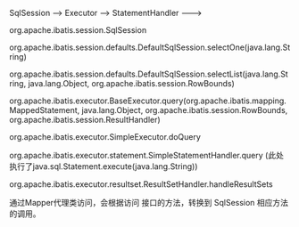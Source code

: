 

SqlSession -->  Executor -->  StatementHandler --->  



org.apache.ibatis.session.SqlSession


org.apache.ibatis.session.defaults.DefaultSqlSession.selectOne(java.lang.String)


org.apache.ibatis.session.defaults.DefaultSqlSession.selectList(java.lang.String, java.lang.Object, org.apache.ibatis.session.RowBounds)


org.apache.ibatis.executor.BaseExecutor.query(org.apache.ibatis.mapping.MappedStatement, java.lang.Object, org.apache.ibatis.session.RowBounds, org.apache.ibatis.session.ResultHandler)


org.apache.ibatis.executor.SimpleExecutor.doQuery


org.apache.ibatis.executor.statement.SimpleStatementHandler.query  (此处执行了java.sql.Statement.execute(java.lang.String))


org.apache.ibatis.executor.resultset.ResultSetHandler.handleResultSets


通过Mapper代理类访问，会根据访问  接口的方法，转换到 SqlSession  相应方法的调用。

